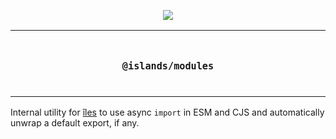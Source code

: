 <p align="center">
  <a href="https://iles-docs.netlify.app">
    <img src="https://github.com/ElMassimo/iles/blob/main/docs/images/banner.png"/>
  </a>
</p>

<p align="center">
<table>
<tbody>
<td align="center">
<br/>
<p align="center">
  <h3><samp>@islands/modules</samp></h3>
  <img width="2000" height="0">
</p>
</td>
</tbody>
</table>
</p>

[îles]: https://github.com/ElMassimo/iles

Internal utility for [îles] to use async `import` in ESM and CJS and automatically
unwrap a default export, if any.
